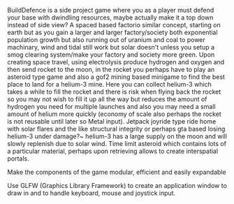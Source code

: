 BuildDefence is a side project game where you as a player must defend your base with dwindling resources, maybe actually make it a top down instead of side view? A spaced based factorio similar concept, starting on earth but as you gain a larger and larger factory/society both exponential population growth but also running out of uranium and coal
to power machinary, wind and tidal still work but solar doesn't unless you setup a smog clearing system/make your factory and society more green. Upon creating space travel, using electrolysis produce hydrogen and oxygen and then send rocket to the moon, in the rocket you perhaps have to play an asteroid type game and also a gof2 mining based minigame
to find the best place to land for a helium-3 mine. Here you can collect helium-3 which takes a while to fill the rocket and there is risk when flying back the rocket so you may not wish to fill it up all the way but reduces the amount of hydrogen you need for multiple launches and also you may need a small amount of helium more quickly (economy of
scale also perhaps the rocket is not reusable until later so Metal input). Jetpack joyride type ride home with solar flares and the like structural integrity or perhaps gta based losing helium-3 under damage?~ helium-3 has a large supply on the moon and will slowly replenish due to solar wind. Time limit asteroid which contains lots of a particular
material, perhaps upon retrieving allows to create interspatial portals.

Make the components of the game modular, efficient and easily expandable

Use GLFW (Graphics Library Framework) to create an application window to draw in and to handle keyboard, mouse and joystick input.
